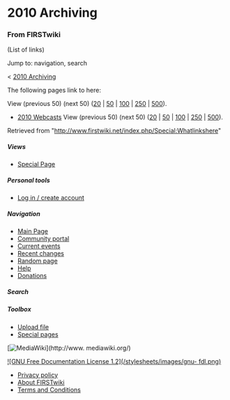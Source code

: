 # 2010 Archiving

### From FIRSTwiki

(List of links)

Jump to: navigation, search

&lt; [2010 Archiving](/index.php?title=2010_Archiving&redirect=no "2010
Archiving" )  

The following pages link to here:

View (previous 50) (next 50)
([20](/index.php?title=Special:Whatlinkshere/2010_Archiving&limit=20&from=0
"Special:Whatlinkshere/2010 Archiving" ) |
[50](/index.php?title=Special:Whatlinkshere/2010_Archiving&limit=50&from=0
"Special:Whatlinkshere/2010 Archiving" ) |
[100](/index.php?title=Special:Whatlinkshere/2010_Archiving&limit=100&from=0
"Special:Whatlinkshere/2010 Archiving" ) |
[250](/index.php?title=Special:Whatlinkshere/2010_Archiving&limit=250&from=0
"Special:Whatlinkshere/2010 Archiving" ) |
[500](/index.php?title=Special:Whatlinkshere/2010_Archiving&limit=500&from=0
"Special:Whatlinkshere/2010 Archiving" )).

  * [2010 Webcasts](/index.php/2010_Webcasts "2010 Webcasts" )
View (previous 50) (next 50)
([20](/index.php?title=Special:Whatlinkshere/2010_Archiving&limit=20&from=0
"Special:Whatlinkshere/2010 Archiving" ) |
[50](/index.php?title=Special:Whatlinkshere/2010_Archiving&limit=50&from=0
"Special:Whatlinkshere/2010 Archiving" ) |
[100](/index.php?title=Special:Whatlinkshere/2010_Archiving&limit=100&from=0
"Special:Whatlinkshere/2010 Archiving" ) |
[250](/index.php?title=Special:Whatlinkshere/2010_Archiving&limit=250&from=0
"Special:Whatlinkshere/2010 Archiving" ) |
[500](/index.php?title=Special:Whatlinkshere/2010_Archiving&limit=500&from=0
"Special:Whatlinkshere/2010 Archiving" )).

Retrieved from "<http://www.firstwiki.net/index.php/Special:Whatlinkshere>"

##### Views

  * [Special Page](/index.php/Special:Whatlinkshere/2010_Archiving)

##### Personal tools

  * [Log in / create account](/index.php?title=Special:Userlogin&returnto=Special:Whatlinkshere)

[](/index.php/Main_Page "Main Page" )

##### Navigation

  * [Main Page](/index.php/Main_Page)
  * [Community portal](/index.php/FIRSTwiki:Community_portal)
  * [Current events](/index.php/Current_events)
  * [Recent changes](/index.php/Special:Recentchanges)
  * [Random page](/index.php/Special:Random)
  * [Help](/index.php/FIRSTwiki:Help)
  * [Donations](/index.php/FIRSTwiki:Site_support)

##### Search



##### Toolbox

  * [Upload file](/index.php/Special:Upload)
  * [Special pages](/index.php/Special:Specialpages)

[![MediaWiki](/skins/common/images/poweredby_mediawiki_88x31.png)](http://www.
mediawiki.org/)

[![GNU Free Documentation License 1.2](/stylesheets/images/gnu-
fdl.png)](http://www.gnu.org/copyleft/fdl.html)

  * [Privacy policy](/index.php/FIRSTwiki:Privacy_policy "FIRSTwiki:Privacy policy" )
  * [About FIRSTwiki](/index.php/FIRSTwiki:About "FIRSTwiki:About" )
  * [Terms and Conditions](/index.php/FIRSTwiki:Terms_and_conditions "FIRSTwiki:Terms and conditions" )

